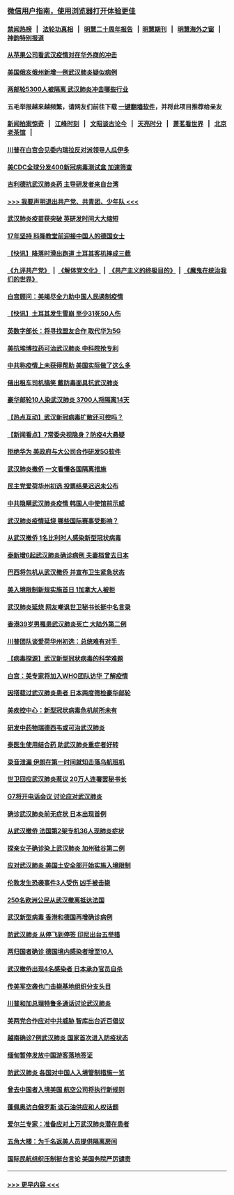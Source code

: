 ### [微信用户指南，使用浏览器打开体验更佳](https://github.com/gfw-breaker/banned-news1/blob/master/indexes/wechat-guide.md?t=0)
#### [禁闻热榜](热点新闻.md?t=0)  &nbsp;&nbsp;|&nbsp;&nbsp; [法轮功真相](https://github.com/gfw-breaker/truth/blob/master/README.md?t=0) &nbsp;&nbsp;|&nbsp;&nbsp; [明慧二十周年报告](https://github.com/gfw-breaker/mh-reports/blob/master/README.md?t=0) &nbsp;&nbsp;|&nbsp;&nbsp;[明慧期刊](https://github.com/gfw-breaker/mh-qikan) &nbsp;&nbsp;|&nbsp;&nbsp; [明慧海外之窗](https://github.com/gfw-breaker/mh-news/blob/master/README.md?t=0) &nbsp;&nbsp;|&nbsp;&nbsp; [神韵特别报道](https://github.com/gfw-breaker/mh-news/blob/master/shenyun.md?t=0)
#### [从苹果公司看武汉疫情对在华外商的冲击](../pages/nsc418/n11847586.md?t=02061144) 
#### [美国俄亥俄州新增一例武汉肺炎疑似病例](../pages/nsc418/n11847714.md?t=02061144) 
#### [两邮轮5300人被隔离 武汉肺炎冲击哪些行业](../pages/nsc418/n11847456.md?t=02061144) 
#### 五毛举报越来越频繁，请网友们前往下载 [一键翻墙软件](https://github.com/gfw-breaker/ssr-accounts)，并将此项目推荐给亲友
#### [新闻拍案惊奇](https://github.com/gfw-breaker/banned-news1/blob/master/pages/link4.md) &nbsp;&nbsp;|&nbsp;&nbsp; [江峰时刻](https://github.com/gfw-breaker/banned-news1/blob/master/pages/link4.md) &nbsp;&nbsp;|&nbsp;&nbsp; [文昭谈古论今](https://github.com/gfw-breaker/banned-news1/blob/master/pages/link4.md) &nbsp;&nbsp;|&nbsp;&nbsp; [天亮时分](https://github.com/gfw-breaker/banned-news1/blob/master/pages/link4.md) &nbsp;&nbsp;|&nbsp;&nbsp; [萧茗看世界](https://github.com/gfw-breaker/banned-news1/blob/master/pages/link4.md) &nbsp;&nbsp;|&nbsp;&nbsp; [北京老茶馆](https://github.com/gfw-breaker/banned-news1/blob/master/pages/link4.md) &nbsp;&nbsp;|&nbsp;&nbsp; 
#### [川普在白宫会见委内瑞拉反对派领导人瓜伊多](../pages/nsc418/n11847391.md?t=02061144) 
#### [美CDC全球分发400新冠病毒测试盒 加速筛查](../pages/nsc418/n11847260.md?t=02061144) 
#### [吉利德抗武汉肺炎药 主导研发者来自台湾](../pages/nsc418/n11847064.md?t=02061144) 
#### [>>> 我要声明退出共产党、共青团、少年队 <<<](https://github.com/begood0513/goodnews/blob/master/quit/letter.md) 
#### [武汉肺炎疫苗获突破 英研发时间大大缩短](../pages/nsc418/n11846915.md?t=02061144) 
#### [17年坚持 科隆教堂前迎接中国人的德国女士](../pages/nsc418/n11846781.md?t=02061144) 
#### [【快讯】降落时滑出跑道 土耳其客机摔成三截](../pages/nsc418/n11847021.md?t=02061144) 
#### [《九评共产党》](https://github.com/begood0513/9ping.md/blob/master/README.md) &nbsp;|&nbsp; [《解体党文化》](../../../../jtdwh.md/blob/master/README.md)  &nbsp;|&nbsp; [《共产主义的终极目的》](../../../../gczydzjmd.md/blob/master/README.md) &nbsp;|&nbsp; [《魔鬼在统治我们的世界》](../../../../mgztzwmdsj.md/blob/master/README.md) 
#### [白宫顾问：美竭尽全力助中国人民遏制疫情](../pages/nsc418/n11846756.md?t=02061144) 
#### [【快讯】土耳其发生雪崩 至少31死50人伤](../pages/nsc418/n11846680.md?t=02061144) 
#### [英数字部长：将寻找盟友合作 取代华为5G](../pages/nsc418/n11846485.md?t=02061144) 
#### [美抗埃博拉药可治武汉肺炎 中科院抢专利](../pages/nsc418/n11846409.md?t=02061144) 
#### [中共称疫情上未获得帮助 美国实际做了这么多](../pages/nsc418/n11846008.md?t=02061144) 
#### [俄出租车司机搞笑 戴防毒面具抗武汉肺炎](../pages/nsc418/n11845703.md?t=02061144) 
#### [豪华邮轮10人染武汉肺炎 3700人将隔离14天](../pages/nsc418/n11845543.md?t=02061144) 
#### [【热点互动】武汉新冠病毒扩散还可控吗？](../pages/nsc418/n11844750.md?t=02061144) 
#### [【新闻看点】7常委央视隐身？防疫4大悬疑](../pages/nsc418/n11844611.md?t=02061144) 
#### [拒绝华为 美政府与大公司合作研发5G软件](../pages/nsc418/n11844625.md?t=02061144) 
#### [武汉肺炎撤侨 一文看懂各国隔离措施](../pages/nsc418/n11844216.md?t=02061144) 
#### [民主党爱荷华州初选 投票结果迟迟未公布](../pages/nsc418/n11844207.md?t=02061144) 
#### [中共隐瞒武汉肺炎疫情 韩国人中使馆前示威](../pages/nsc418/n11844084.md?t=02061144) 
#### [武汉肺炎疫情延烧 哪些国际赛事受影响？](../pages/nsc418/n11843958.md?t=02061144) 
#### [从武汉撤侨 1名比利时人感染新型冠状病毒](../pages/nsc418/n11843977.md?t=02061144) 
#### [泰新增6起武汉肺炎确诊病例 夫妻档曾去日本](../pages/nsc418/n11843900.md?t=02061144) 
#### [巴西将包机从武汉撤侨 并宣布卫生紧急状态](../pages/nsc418/n11843418.md?t=02061144) 
#### [美入境限制新规实施首日 1加拿大人被拒](../pages/nsc418/n11843058.md?t=02061144) 
#### [武汉肺炎延烧 网友嘲讽世卫秘书长挺中名言录](../pages/nsc418/n11843056.md?t=02061144) 
#### [香港39岁男罹患武汉肺炎死亡 大陆外第二例](../pages/nsc418/n11843026.md?t=02061144) 
#### [川普团队谈爱荷华州初选：总统难有对手  ](../pages/nsc418/n11842867.md?t=02061144) 
#### [【病毒探源】武汉新型冠状病毒的科学难题](../pages/nsc418/n11842176.md?t=02061144) 
#### [白宫：美专家将加入WHO团队访华 了解疫情](../pages/nsc418/n11842198.md?t=02061144) 
#### [因搭载过武汉肺炎患者 日本两度筛检豪华邮轮](../pages/nsc418/n11842447.md?t=02061144) 
#### [美疾控中心：新型冠状病毒危机前所未有](../pages/nsc418/n11842406.md?t=02061144) 
#### [研发中药物瑞德西韦或可治武汉肺炎](../pages/nsc418/n11842100.md?t=02061144) 
#### [泰医生使用结合药 助武汉肺炎重症者好转](../pages/nsc418/n11842096.md?t=02061144) 
#### [录音泄漏 伊朗在第一时间就知击落乌航班机](../pages/nsc418/n11842002.md?t=02061144) 
#### [世卫回应武汉肺炎惹议 20万人连署罢秘书长](../pages/nsc418/n11841664.md?t=02061144) 
#### [G7将开电话会议 讨论应对武汉肺炎](../pages/nsc418/n11841658.md?t=02061144) 
#### [确诊武汉肺炎前无症状 日本出现首例](../pages/nsc418/n11841567.md?t=02061144) 
#### [从武汉撤侨 法国第2架专机36人现肺炎症状](../pages/nsc418/n11841382.md?t=02061144) 
#### [探亲女子确诊染上武汉肺炎 加州硅谷第二例](../pages/nsc418/n11839784.md?t=02061144) 
#### [应对武汉肺炎 美国土安全部开始实施入境限制](../pages/nsc418/n11839729.md?t=02061144) 
#### [伦敦发生恐袭事件3人受伤 凶手被击毙](../pages/nsc418/n11839442.md?t=02061144) 
#### [250名欧洲公民从武汉撤离抵达法国](../pages/nsc418/n11839438.md?t=02061144) 
#### [武汉新型病毒 香港和德国再增确诊病例](../pages/nsc418/n11839381.md?t=02061144) 
#### [防武汉肺炎 从停飞到停签 印尼出台五举措](../pages/nsc418/n11839282.md?t=02061144) 
#### [两归国者确诊 德国境内感染者增至10人](../pages/nsc418/n11839164.md?t=02061144) 
#### [武汉撤侨出现4名感染者 日本承办官员自杀](../pages/nsc418/n11839044.md?t=02061144) 
#### [传美军空袭也门击毙基地组织分支头目](../pages/nsc418/n11839210.md?t=02061144) 
#### [川普和加总理特鲁多通话讨论武汉肺炎](../pages/nsc418/n11839128.md?t=02061144) 
#### [美两党合作应对中共威胁 智库出台近百倡议](../pages/nsc418/n11838437.md?t=02061144) 
#### [越南确诊7例武汉肺炎 国家首次进入防疫状态](../pages/nsc418/n11838860.md?t=02061144) 
#### [缅甸暂停发放中国游客落地签证](../pages/nsc418/n11838730.md?t=02061144) 
#### [防武汉肺炎 各国对中国人入境管制措施一览](../pages/nsc418/n11838726.md?t=02061144) 
#### [曾去中国者入境美国 航空公司将执行新规则](../pages/nsc418/n11838375.md?t=02061144) 
#### [蓬佩奥访白俄罗斯 谈石油供应和人权话题](../pages/nsc418/n11838242.md?t=02061144) 
#### [爱尔兰专家：准备应对上万武汉肺炎潜在患者](../pages/nsc418/n11837978.md?t=02061144) 
#### [五角大楼：为千名返美人员提供隔离房间](../pages/nsc418/n11837831.md?t=02061144) 
#### [国际民航组织压制挺台言论 美国务院严厉谴责](../pages/nsc418/n11837791.md?t=02061144) 

----
#### [ >>> 更早内容 <<< ](../indexes/nsc418-earlier.md)
